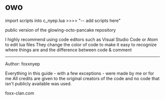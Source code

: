 # owo
import scripts into c_nyep.lua >>>> "-- add scripts here"


public version of the glowing-octo-pancake repository

I highly recommend using code editors such as Visual Studio Code or Atom to edit lua files
They change the color of code to make it easy to recognize where things are and the difference between code & comment

_______________________________________________________

Author: foxxnyep

Everything in this guide - with a few exceptions - were made by me or for me
All credits are given to the original creators of the code and no code that isn't publicly available was used.


foxx-clan.com